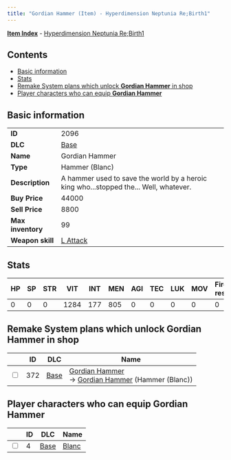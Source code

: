 ```yaml
---
title: "Gordian Hammer (Item) - Hyperdimension Neptunia Re;Birth1"
---
```


[**Item Index**](/neptunia/rb1/item/index.html) - [Hyperdimension Neptunia Re;Birth1](/neptunia/rb1)

## Contents

- [Basic information](#basic-information)
- [Stats](#stats)
- [Remake System plans which unlock **Gordian Hammer** in shop](#remake-system-plans-which-unlock-gordian-hammer-in-shop)
- [Player characters who can equip **Gordian Hammer**](#player-characters-who-can-equip-gordian-hammer)

## Basic information

|   |   |
| -- | -- |
| **ID** | 2096 |
| **DLC** | [Base](/neptunia/rb1/dlc/1-base.html) |
| **Name** | Gordian Hammer |
| **Type** | Hammer (Blanc) |
| **Description** | A hammer used to save the world by a heroic king who...stopped the... Well, whatever. |
| **Buy Price** | 44000 |
| **Sell Price** | 8800 |
| **Max inventory** | 99 |
| **Weapon skill** | [L Attack](/neptunia/rb1/skill/1-602-l-attack.html) |


## Stats

| HP | SP | STR | VIT | INT | MEN | AGI | TEC | LUK | MOV | Fire res. | Ice res. | Wind res. | Lightning res. |
| -- | -- | --- | --- | --- | --- | --- | --- | --- | --- | --------- | -------- | --------- | -------------- |
| 0 | 0 | 0 | 1284 | 177 | 805 | 0 | 0 | 0 | 0 | 0 | 0 | 0 | 0 |


## Remake System plans which unlock **Gordian Hammer** in shop

|    | ID | DLC | Name |
| -- | -- | --- | ---- |
| <input type="checkbox" id="rb1-remake-1-372" class="trackbox" /> | 372 | [Base](/neptunia/rb1/dlc/1-base.html) | [Gordian Hammer](/neptunia/rb1/remake/1-372-gordian-hammer.html)<br /> → [Gordian Hammer](/neptunia/rb1/item/1-2096-gordian-hammer.html) (Hammer (Blanc)) |


## Player characters who can equip **Gordian Hammer**

|    | ID | DLC | Name |
| -- | -- | --- | ---- |
| <input type="checkbox" id="rb1-player-1-4" class="trackbox" /> | 4 | [Base](/neptunia/rb1/dlc/1-base.html) | [Blanc](/neptunia/rb1/player/1-4-blanc.html) |
